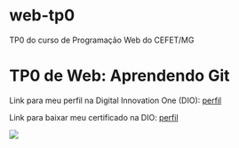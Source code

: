 # web-tp0
TP0 do curso de Programação Web do CEFET/MG

<h1>TP0 de Web: Aprendendo Git</h1>

Link para meu perfil na Digital Innovation One (DIO):
<a href="https://web.digitalinnovation.one/users/caioteixeiraaa?tab=achievements">
  perfil
</a>

Link para baixar meu certificado na DIO:
<a href="https://certificates.digitalinnovation.one/277A1EB2">
  perfil
</a>

<img src="https://fegemo.github.io/cefet-web/images/medalha-curso-git-na-dio.png">